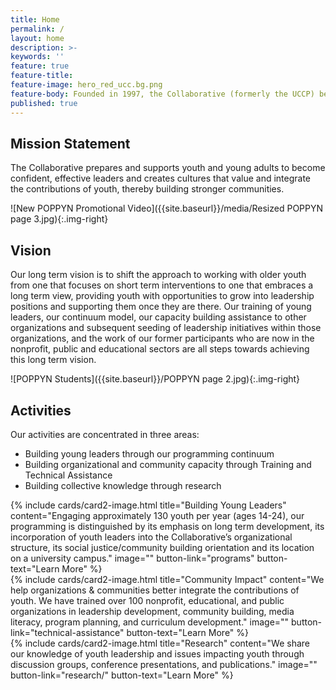 ```yaml
---
title: Home
permalink: /
layout: home
description: >-
keywords: ''
feature: true
feature-title: 
feature-image: hero_red_ucc.bg.png
feature-body: Founded in 1997, the Collaborative (formerly the UCCP) began youth programming in 2001 with a single program (VOICES) and one part-time staff person.  Since then, we have developed a continuum that provides opportunities for older youth over a multi-year period, launched an award winning youth produced TV News Show, developed a successful training and technical assistance component, increased our full-time staff to 7, developed a very strong Leaders Corps of approximately 18 youth who serve as part-time staff, and secured funding from major foundations,  federal, state and local governments, individual donors and fee for service activities.
published: true
---
```

## Mission Statement

The Collaborative prepares and supports youth and young adults to become confident, effective leaders and creates cultures that value and integrate the contributions of youth, thereby building stronger communities.

![New POPPYN Promotional Video]({{site.baseurl}}/media/Resized POPPYN page 3.jpg){:.img-right}

## Vision 

Our long term vision is to shift the approach to working with older youth from one that focuses on short term interventions to one that embraces a long term view, providing youth with opportunities to grow into leadership positions and supporting them once they are there.  Our training of young leaders, our continuum model, our capacity building assistance to other organizations and subsequent seeding of leadership initiatives within those organizations, and the work of our former participants who are now in the nonprofit, public and educational sectors are all steps towards achieving this long term vision.

![POPPYN Students]({{site.baseurl}}/POPPYN page 2.jpg){:.img-right}


## Activities

Our activities are concentrated in three areas:

- Building young leaders through our programming continuum
- Building organizational and community capacity through Training and Technical Assistance
- Building collective knowledge through research

<div class="row row-wide">
  <div class="col m12 l4">{% include cards/card2-image.html 
    title="Building Young Leaders" 
    content="Engaging approximately 130 youth per year (ages 14-24), our programming is distinguished by its emphasis on long term development, its incorporation of youth leaders into the Collaborative’s organizational structure, its social justice/community building orientation and its location on a university campus." 
    image="" 
    button-link="programs" 
    button-text="Learn More" %}
  </div>
  <div class="row row-wide">
    <div class="col m12 l4">{% include cards/card2-image.html 
      title="Community Impact" 
      content="We help organizations & communities better integrate the contributions of youth. We have trained over 100 nonprofit, educational, and public organizations in leadership development, community building, media literacy, program planning, and curriculum development." 
      image="" 
      button-link="technical-assistance"
      button-text="Learn More" %}
    </div>
    <div class="row row-wide">
      <div class="col m12 l4">{% include cards/card2-image.html 
        title="Research" 
        content="We share our knowledge of youth leadership and issues impacting youth through discussion groups, conference presentations, and publications." 
        image="" 
        button-link="research/" 
        button-text="Learn More" %}
      </div>
</div>

